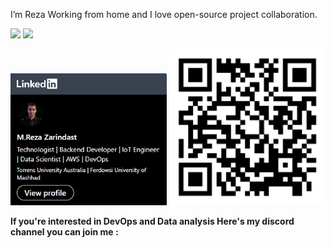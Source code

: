 I’m Reza Working from home and I love open-source project collaboration.

[<img src='https://img.shields.io/badge/linkedin-%230077B5.svg?style=for-the-badge&logo=linkedin&logoColor=white' width='250'>](https://www.linkedin.com/in/goldenhand76/)
[<img src='https://img.shields.io/badge/Discord-%235865F2.svg?style=for-the-badge&logo=discord&logoColor=white' width='250'>](https://discord.com/invite/B4nm3ZsMeV)

[<img src='img/LinkedIn-Badge.png' width='250'>](https://www.linkedin.com/in/goldenhand76/)
[<img src='img/Untitled.svg' width='250'>](https://discord.com/invite/B4nm3ZsMeV)

**If you're interested in DevOps and Data analysis Here's my discord channel you can join me :**


<!---
R-Goldenhand/R-Goldenhand is a ✨ special ✨ repository because its `README.md` (this file) appears on your GitHub profile.
You can click the Preview link to take a look at your changes.
--->
